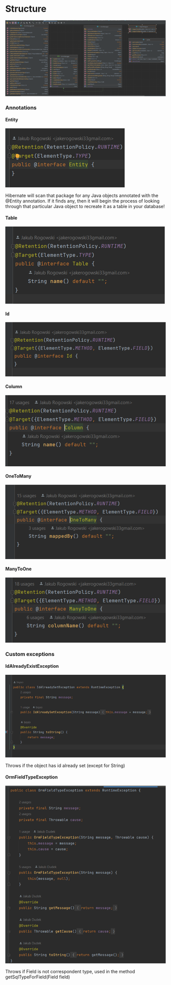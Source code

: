 # Structure

![structure](https://github.com/bogdansoft/java_foundations/blob/master/src/main/resources/images/classes%20with%20methods.png)

### Annotations

#### Entity
![entity](https://github.com/bogdansoft/java_foundations/blob/master/src/main/resources/images/Entity.png)

Hibernate will scan that package for any Java objects annotated with the @Entity annotation. If it finds any, then it will begin the process of looking 
through that particular Java object to recreate it as a table in your database!

#### Table
![table](https://github.com/bogdansoft/java_foundations/blob/master/src/main/resources/images/Table.png)

#### Id
![id](https://github.com/bogdansoft/java_foundations/blob/master/src/main/resources/images/Id.png)

#### Column
![column](https://github.com/bogdansoft/java_foundations/blob/master/src/main/resources/images/Column.png)

#### OneToMany
![one](https://github.com/bogdansoft/java_foundations/blob/master/src/main/resources/images/OneToMany.png)

#### ManyToOne
![many](https://github.com/bogdansoft/java_foundations/blob/master/src/main/resources/images/ManyToOne.png)

### Custom exceptions

#### IdAlreadyExistException
![idex](https://github.com/bogdansoft/java_foundations/blob/master/src/main/resources/images/IDAlreadyExc.png)

Throws if the object has id already set (except for String)

#### OrmFieldTypeException
![orm](https://github.com/bogdansoft/java_foundations/blob/master/src/main/resources/images/OrmFieldEx.png)

Throws if Field is not correspondent type, used in the method getSqlTypeForField(Field field)
